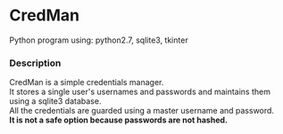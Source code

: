 # CredMan
Python program using:
python2.7, sqlite3, tkinter
### Description
CredMan is a simple credentials manager.<br>
It stores a single user's usernames and passwords and maintains them using a sqlite3 database.<br>
All the credentials are guarded using a master username and password.<br>
<b>It is not a safe option because passwords are not hashed.<b>
